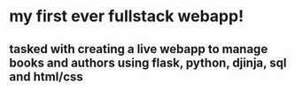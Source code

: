 # my first ever fullstack webapp!

## tasked with creating a live webapp to manage books and authors using flask, python, djinja, sql and html/css

